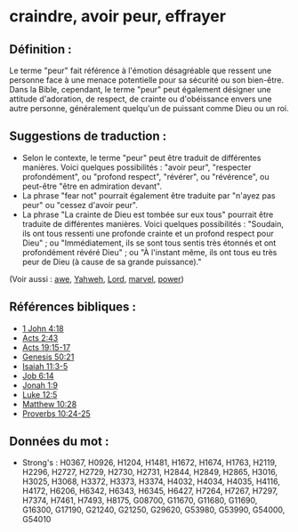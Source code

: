 # craindre, avoir peur, effrayer

## Définition :

Le terme "peur" fait référence à l'émotion désagréable que ressent une personne face à une menace potentielle pour sa sécurité ou son bien-être. Dans la Bible, cependant, le terme "peur" peut également désigner une attitude d'adoration, de respect, de crainte ou d'obéissance envers une autre personne, généralement quelqu'un de puissant comme Dieu ou un roi.

## Suggestions de traduction :

* Selon le contexte, le terme "peur" peut être traduit de différentes manières. Voici quelques possibilités : "avoir peur", "respecter profondément", ou "profond respect", "révérer", ou "révérence", ou peut-être "être en admiration devant".
* La phrase "fear not" pourrait également être traduite par "n'ayez pas peur" ou "cessez d'avoir peur".
* La phrase "La crainte de Dieu est tombée sur eux tous" pourrait être traduite de différentes manières. Voici quelques possibilités : "Soudain, ils ont tous ressenti une profonde crainte et un profond respect pour Dieu" ; ou "Immédiatement, ils se sont tous sentis très étonnés et ont profondément révéré Dieu" ; ou "À l'instant même, ils ont tous eu très peur de Dieu (à cause de sa grande puissance)."

(Voir aussi : [awe](../other/awe.md), [Yahweh](../kt/yahweh.md), [Lord](../kt/lord.md), [marvel](../other/amazed.md), [power](../kt/power.md))

## Références bibliques :

* [1 John 4:18](rc://en/tn/help/1jn/04/18)
* [Acts 2:43](rc://en/tn/help/act/02/43)
* [Acts 19:15-17](rc://en/tn/help/act/19/15)
* [Genesis 50:21](rc://en/tn/help/gen/50/21)
* [Isaiah 11:3-5](rc://en/tn/help/isa/11/03)
* [Job 6:14](rc://en/tn/help/job/06/14)
* [Jonah 1:9](rc://en/tn/help/jon/01/09)
* [Luke 12:5](rc://en/tn/help/luk/12/05)
* [Matthew 10:28](rc://en/tn/help/mat/10/28)
* [Proverbs 10:24-25](rc://en/tn/help/pro/10/24)

## Données du mot :

* Strong's : H0367, H0926, H1204, H1481, H1672, H1674, H1763, H2119, H2296, H2727, H2729, H2730, H2731, H2844, H2849, H2865, H3016, H3025, H3068, H3372, H3373, H3374, H4032, H4034, H4035, H4116, H4172, H6206, H6342, H6343, H6345, H6427, H7264, H7267, H7297, H7374, H7461, H7493, H8175, G08700, G11670, G11680, G11690, G16300, G17190, G21240, G21250, G29620, G53980, G53990, G54000, G54010
